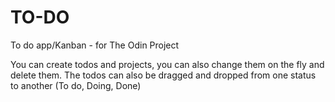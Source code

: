 # TO-DO
To do app/Kanban - for The Odin Project

You can create todos and projects, you can also change them on the fly and delete them.
The todos can also be dragged and dropped from one status to another (To do, Doing, Done) 

